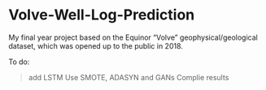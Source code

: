 # Volve-Well-Log-Prediction
My final year project based on the Equinor “Volve” geophysical/geological dataset, which was opened up to the public in 2018.

To do:
> add LSTM
> Use SMOTE, ADASYN and GANs
> Complie results 
